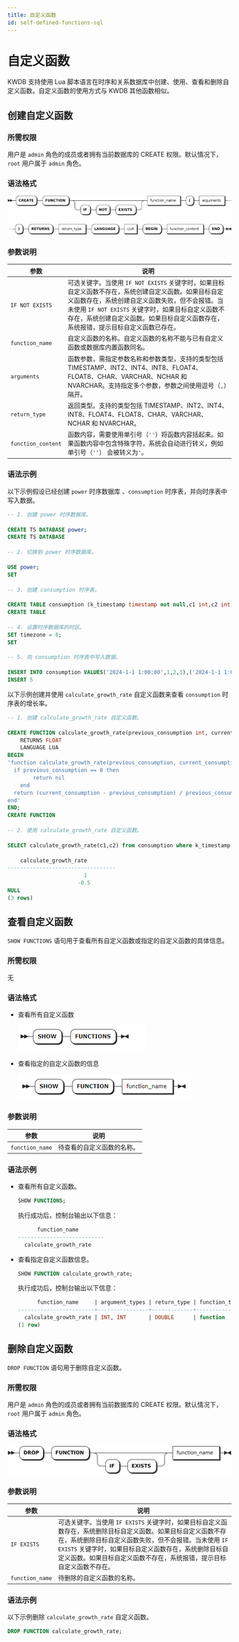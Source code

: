 ```yaml
---
title: 自定义函数
id: self-defined-functions-sql
---
```



# 自定义函数

KWDB 支持使用 Lua 脚本语言在时序和关系数据库中创建、使用、查看和删除自定义函数。自定义函数的使用方式与 KWDB 其他函数相似。

## 创建自定义函数

### 所需权限

用户是 `admin` 角色的成员或者拥有当前数据库的 CREATE 权限。默认情况下，`root` 用户属于 `admin` 角色。

### 语法格式

![](../../static/sql-reference/UR6abHXW8o6CSLxaPkkcqVM7ntd.png)

### 参数说明

| 参数 | 说明 |
| --- | --- |
| `IF NOT EXISTS` | 可选关键字。当使用 `IF NOT EXISTS` 关键字时，如果目标自定义函数不存在，系统创建自定义函数。如果目标自定义函数存在，系统创建自定义函数失败，但不会报错。当未使用 `IF NOT EXISTS` 关键字时，如果目标自定义函数不存在，系统创建自定义函数。如果目标自定义函数存在，系统报错，提示目标自定义函数已存在。|
| `function_name` | 自定义函数的名称。自定义函数的名称不能与已有自定义函数或数据库内置函数同名。|
| `arguments` | 函数参数，需指定参数名称和参数类型，支持的类型包括 TIMESTAMP、INT2、INT4、INT8、FLOAT4、FLOAT8、CHAR、VARCHAR、NCHAR 和 NVARCHAR。支持指定多个参数，参数之间使用逗号（`,`）隔开。|
| `return_type` | 返回类型。支持的类型包括 TIMESTAMP、INT2、INT4、INT8、FLOAT4、FLOAT8、CHAR、VARCHAR、NCHAR 和 NVARCHAR。|
| `function_content` | 函数内容，需要使用单引号（`''`）将函数内容括起来。如果函数内容中包含特殊字符，系统会自动进行转义，例如单引号（`''`） 会被转义为`'`。|

### 语法示例

以下示例假设已经创建 `power` 时序数据库 、`consumption` 时序表，并向时序表中写入数据。

```sql
-- 1. 创建 power 时序数据库。

CREATE TS DATABASE power;
CREATE TS DATABASE

-- 2. 切换到 power 时序数据库。

USE power;
SET

-- 3. 创建 consumption 时序表。

CREATE TABLE consumption (k_timestamp timestamp not null,c1 int,c2 int) tags (site int not null) primary tags (site);
CREATE TABLE

-- 4. 设置时序数据库的时区。
SET timezone = 8;
SET

-- 5. 向 consumption 时序表中写入数据。

INSERT INTO consumption VALUES('2024-1-1 1:00:00',1,2,1),('2024-1-1 1:00:00',2,4,1),('2024-1-1 2:00:00',6,3,1),('2024-1-1 5:00:00',8,12,1),('2024-1-1 5:00:00',0,3,1);
INSERT 5
```

以下示例创建并使用 `calculate_growth_rate` 自定义函数来查看 `consumption` 时序表的增长率。

```sql
-- 1. 创建 calculate_growth_rate 自定义函数。

CREATE FUNCTION calculate_growth_rate(previous_consumption int, current_consumption int)
    RETURNS FLOAT
    LANGUAGE LUA
BEGIN
'function calculate_growth_rate(previous_consumption, current_consumption)
  if previous_consumption == 0 then
        return nil
    end
  return (current_consumption - previous_consumption) / previous_consumption
end'
END;
CREATE FUNCTION

-- 2. 使用 calculate_growth_rate 自定义函数。

SELECT calculate_growth_rate(c1,c2) from consumption where k_timestamp >= '2024-1-1 1:00:00' and k_timestamp <= '2024-1-1 5:00:00';

    calculate_growth_rate
----------------------------------
                        1
                      -0.5
NULL
(3 rows)
```

## 查看自定义函数

`SHOW FUNCTIONS` 语句用于查看所有自定义函数或指定的自定义函数的具体信息。

### 所需权限

无

### 语法格式

- 查看所有自定义函数

    ![](../../static/sql-reference/AdVHbGmyxoXQNhxlR35c1a8in4c.png)

- 查看指定的自定义函数的信息

    ![](../../static/sql-reference/IG4NbcrqIoNWpAxVu1gcNzqbnVb.png)

### 参数说明

| 参数 | 说明 |
| --- | --- |
| `function_name` | 待查看的自定义函数的名称。|

### 语法示例

- 查看所有自定义函数。

    ```sql
    SHOW FUNCTIONS;
    ```

    执行成功后，控制台输出以下信息：

    ```sql
          function_name
    ---------------------------
      calculate_growth_rate
    ```

- 查看指定自定义函数信息。

    ```sql
    SHOW FUNCTION calculate_growth_rate;
    ```

    执行成功后，控制台输出以下信息：

    ```sql
          function_name     | argument_types | return_type | function_type | language
    ------------------------+----------------+-------------+---------------+-----------
      calculate_growth_rate | INT, INT       | DOUBLE      | function      | LUA
    (1 row)
    ```

## 删除自定义函数

`DROP FUNCTION` 语句用于删除自定义函数。

### 所需权限

用户是 `admin` 角色的成员或者拥有当前数据库的 CREATE 权限。默认情况下，`root` 用户属于 `admin` 角色。

### 语法格式

![](../../static/sql-reference/El3zb8KrUo4qQoxQPuycjOJunTc.png)

### 参数说明

| 参数 | 说明 |
| --- | --- |
| `IF EXISTS` | 可选关键字。当使用 `IF EXISTS` 关键字时，如果目标自定义函数存在，系统删除目标自定义函数。如果目标自定义函数不存在，系统删除目标自定义函数失败，但不会报错。当未使用 `IF EXISTS` 关键字时，如果目标自定义函数存在，系统删除目标自定义函数。如果目标自定义函数不存在，系统报错，提示目标自定义函数不存在。|
| `function_name` | 待删除的自定义函数的名称。|

### 语法示例

以下示例删除 `calculate_growth_rate` 自定义函数。

```sql
DROP FUNCTION calculate_growth_rate;
```
